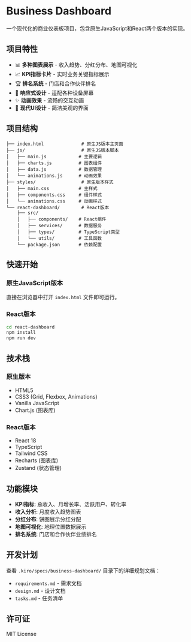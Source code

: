 # Business Dashboard

一个现代化的商业仪表板项目，包含原生JavaScript和React两个版本的实现。

## 项目特性

- 📊 **多种图表展示** - 收入趋势、分红分布、地图可视化
- 📈 **KPI指标卡片** - 实时业务关键指标展示
- 🏆 **排名系统** - 门店和合作伙伴排名
- 📱 **响应式设计** - 适配各种设备屏幕
- ✨ **动画效果** - 流畅的交互动画
- 🎨 **现代UI设计** - 简洁美观的界面

## 项目结构

```
├── index.html              # 原生JS版本主页面
├── js/                     # 原生JS版本脚本
│   ├── main.js            # 主要逻辑
│   ├── charts.js          # 图表组件
│   ├── data.js            # 数据管理
│   └── animations.js      # 动画效果
├── styles/                 # 原生版本样式
│   ├── main.css           # 主样式
│   ├── components.css     # 组件样式
│   └── animations.css     # 动画样式
└── react-dashboard/        # React版本
    ├── src/
    │   ├── components/    # React组件
    │   ├── services/      # 数据服务
    │   ├── types/         # TypeScript类型
    │   └── utils/         # 工具函数
    └── package.json       # 依赖配置
```

## 快速开始

### 原生JavaScript版本

直接在浏览器中打开 `index.html` 文件即可运行。

### React版本

```bash
cd react-dashboard
npm install
npm run dev
```

## 技术栈

### 原生版本
- HTML5
- CSS3 (Grid, Flexbox, Animations)
- Vanilla JavaScript
- Chart.js (图表库)

### React版本
- React 18
- TypeScript
- Tailwind CSS
- Recharts (图表库)
- Zustand (状态管理)

## 功能模块

- **KPI指标**: 总收入、月增长率、活跃用户、转化率
- **收入分析**: 月度收入趋势图表
- **分红分布**: 饼图展示分红分配
- **地图可视化**: 地理位置数据展示
- **排名系统**: 门店和合作伙伴业绩排名

## 开发计划

查看 `.kiro/specs/business-dashboard/` 目录下的详细规划文档：
- `requirements.md` - 需求文档
- `design.md` - 设计文档
- `tasks.md` - 任务清单

## 许可证

MIT License